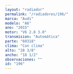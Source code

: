 ```yaml
---
layout: "radiador"
permalink: "/radiadores/196/"
marca: "Audi"
modelo: "A6"
ano: "2015"
motor: "V6 2.8 3.0"
transmision: "Automática"
parte: "60318"
clima: "Con clima"
alto: "28 3/8"
ancho: "18 1/2"
observaciones: ""
id: "196"
---
```


